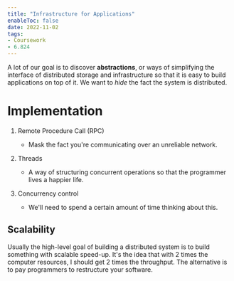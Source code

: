 ```yaml
---
title: "Infrastructure for Applications"
enableToc: false
date: 2022-11-02
tags:
- Coursework
- 6.824
---
```


A lot of our goal is to discover **abstractions**, or ways of simplifying the interface of distributed storage and infrastructure so that it is easy to build applications on top of it. We want to *hide* the fact the system is distributed.

# Implementation 

1. Remote Procedure Call (RPC)
    - Mask the fact you're communicating over an unreliable network.

2. Threads
    - A way of structuring concurrent operations so that the programmer lives a happier life.

3. Concurrency control
    - We'll need to spend a certain amount of time thinking about this.

## Scalability

Usually the high-level goal of building a distributed system is to build something with scalable speed-up. It's the idea that with 2 times the computer resources, I should get 2 times the throughput. The alternative is to pay programmers to restructure your software. 



